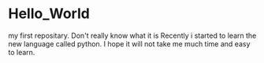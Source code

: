 # Hello_World
my first repositary. Don't really know what it is 
Recently i started to learn the new language called python. I hope it will not take me much time and easy to learn.
